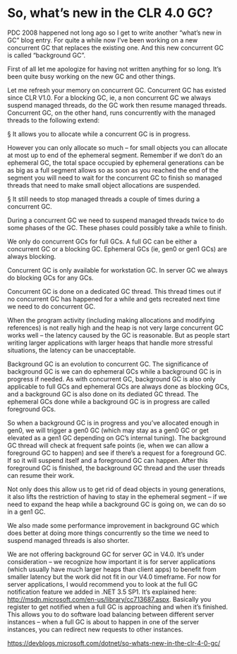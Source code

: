 <h1>So, what’s new in the CLR 4.0 GC?</h1>

PDC 2008 happened not long ago so I get to write another “what’s new in GC” blog entry. For quite a while now I’ve been working on a new concurrent GC that replaces the existing one. 
And this new concurrent GC is called “background GC”.

First of all let me apologize for having not written anything for so long. It’s been quite busy working on the new GC and other things.

Let me refresh your memory on concurrent GC. Concurrent GC has existed since CLR V1.0. For a blocking GC, ie, a non concurrent GC we always suspend managed threads, 
do the GC work then resume managed threads. Concurrent GC, on the other hand, runs concurrently with the managed threads to the following extend:

§  It allows you to allocate while a concurrent GC is in progress.

 

However you can only allocate so much – for small objects you can allocate at most up to end of the ephemeral segment. Remember if we don’t do an ephemeral GC, 
the total space occupied by ephemeral generations can be as big as a full segment allows so as soon as you reached the end of the segment 
you will need to wait for the concurrent GC to finish so managed threads that need to make small object allocations are suspended.

 

§  It still needs to stop managed threads a couple of times during a concurrent GC.

 

During a concurrent GC we need to suspend managed threads twice to do some phases of the GC. These phases could possibly take a while to finish.

 

We only do concurrent GCs for full GCs. A full GC can be either a concurrent GC or a blocking GC. Ephemeral GCs (ie, gen0 or gen1 GCs) are always blocking.

 

Concurrent GC is only available for workstation GC. In server GC we always do blocking GCs for any GCs.

Concurrent GC is done on a dedicated GC thread. This thread times out if no concurrent GC has happened for a while and gets recreated next time we need to do concurrent GC.

When the program activity (including making allocations and modifying references) is not really high and the heap is not very large concurrent GC works 
well – the latency caused by the GC is reasonable. But as people start writing larger applications with larger heaps that handle more stressful situations, the latency can be unacceptable.

Background GC is an evolution to concurrent GC. The significance of background GC is we can do ephemeral GCs while a background GC is in progress if needed. 
As with concurrent GC, background GC is also only applicable to full GCs and ephemeral GCs are always done as blocking GCs, 
and a background GC is also done on its dediated GC thread. The ephemeral GCs done while a background GC is in progress are called foreground GCs.

So when a background GC is in progress and you’ve allocated enough in gen0, 
we will trigger a gen0 GC (which may stay as a gen0 GC or get elevated as a gen1 GC depending on GC’s internal tuning). 
The background GC thread will check at frequent safe points (ie, when we can allow a foreground GC to happen) and see if there’s a request for a foreground GC. 
If so it will suspend itself and a foreground GC can happen. After this foreground GC is finished, the background GC thread and the user threads can resume their work.

Not only does this allow us to get rid of dead objects in young generations, 
it also lifts the restriction of having to stay in the ephemeral segment – if we need to expand the heap while a background GC is going on, we can do so in a gen1 GC.

We also made some performance improvement in background GC which does better at doing more things concurrently so the time we need to suspend managed threads is also shorter.

We are not offering background GC for server GC in V4.0. It’s under consideration – we recognize how important 
it is for server applications (which usually have much larger heaps than client apps) to benefit from smaller latency but the work did not fit in our V4.0 timeframe. 
For now for server applications, I would recommend you to look at the full GC notification feature we added in .NET 3.5 SP1. 
It’s explained here: http://msdn.microsoft.com/en-us/library/cc713687.aspx. Basically you register to get notified when a full GC is approaching and when it’s finished. 
This allows you to do software load balancing between different server instances – when a full GC is about to happen in one of the server instances, 
you can redirect new requests to other instances.

https://devblogs.microsoft.com/dotnet/so-whats-new-in-the-clr-4-0-gc/